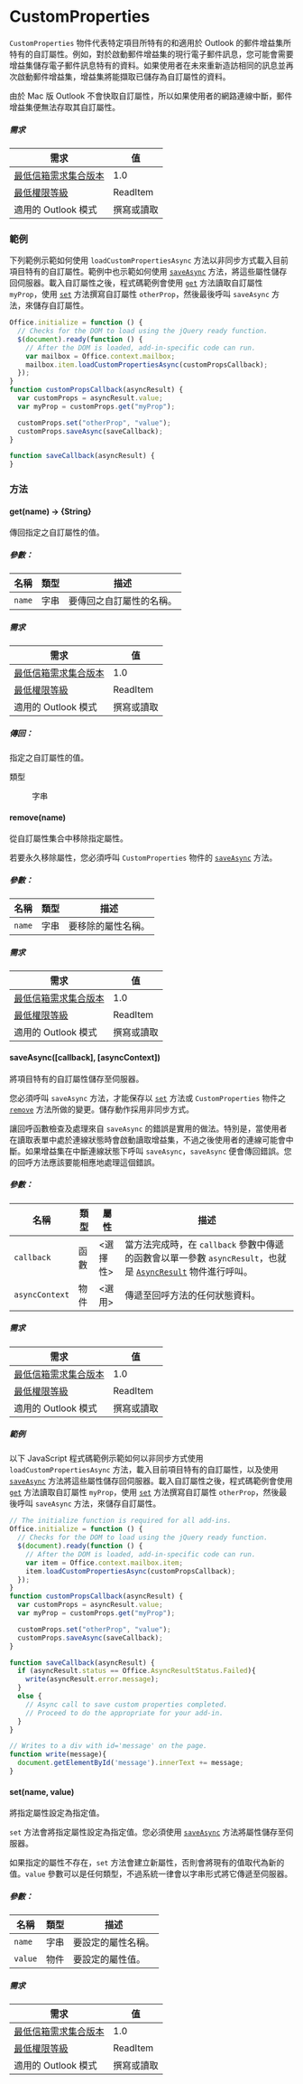 

# <a name="customproperties"></a>CustomProperties

`CustomProperties` 物件代表特定項目所特有的和適用於 Outlook 的郵件增益集所特有的自訂屬性。例如，對於啟動郵件增益集的現行電子郵件訊息，您可能會需要增益集儲存電子郵件訊息特有的資料。如果使用者在未來重新造訪相同的訊息並再次啟動郵件增益集，增益集將能擷取已儲存為自訂屬性的資料。

由於 Mac 版 Outlook 不會快取自訂屬性，所以如果使用者的網路連線中斷，郵件增益集便無法存取其自訂屬性。

##### <a name="requirements"></a>需求

|需求| 值|
|---|---|
|[最低信箱需求集合版本](../tutorial-api-requirement-sets.md)| 1.0|
|[最低權限等級](../../../docs/outlook/understanding-outlook-add-in-permissions.md)| ReadItem|
|適用的 Outlook 模式| 撰寫或讀取|

### <a name="example"></a>範例

下列範例示範如何使用 `loadCustomPropertiesAsync` 方法以非同步方式載入目前項目特有的自訂屬性。範例中也示範如何使用 [`saveAsync`](#saveasynccallback-asynccontext) 方法，將這些屬性儲存回伺服器。載入自訂屬性之後，程式碼範例會使用 [`get`](CustomProperties.md#get) 方法讀取自訂屬性 `myProp`，使用 [`set`](CustomProperties.md#set) 方法撰寫自訂屬性 `otherProp`，然後最後呼叫 `saveAsync` 方法，來儲存自訂屬性。

```JavaScript
Office.initialize = function () {
  // Checks for the DOM to load using the jQuery ready function.
  $(document).ready(function () {
    // After the DOM is loaded, add-in-specific code can run.
    var mailbox = Office.context.mailbox;
    mailbox.item.loadCustomPropertiesAsync(customPropsCallback);
  });
}
function customPropsCallback(asyncResult) {
  var customProps = asyncResult.value;
  var myProp = customProps.get("myProp");

  customProps.set("otherProp", "value");
  customProps.saveAsync(saveCallback);
}

function saveCallback(asyncResult) {
}
```

### <a name="methods"></a>方法

####  <a name="get(name)-→-{string}"></a>get(name) → {String}

傳回指定之自訂屬性的值。

##### <a name="parameters:"></a>參數：

|名稱| 類型	| 描述|
|---|---|---|
|`name`| 字串|要傳回之自訂屬性的名稱。|

##### <a name="requirements"></a>需求

|需求| 值|
|---|---|
|[最低信箱需求集合版本](../tutorial-api-requirement-sets.md)| 1.0|
|[最低權限等級](../../../docs/outlook/understanding-outlook-add-in-permissions.md)| ReadItem|
|適用的 Outlook 模式| 撰寫或讀取|

##### <a name="returns:"></a>傳回：

指定之自訂屬性的值。

<dl class="param-type">

<dt>
類型</dt>


<dd>字串</dd>

</dl>

####  <a name="remove(name)"></a>remove(name)

從自訂屬性集合中移除指定屬性。

若要永久移除屬性，您必須呼叫 `CustomProperties` 物件的 [`saveAsync`](#saveasynccallback-asynccontext) 方法。

##### <a name="parameters:"></a>參數：

|名稱| 類型	| 描述|
|---|---|---|
|`name`| 字串|要移除的屬性名稱。|

##### <a name="requirements"></a>需求

|需求| 值|
|---|---|
|[最低信箱需求集合版本](../tutorial-api-requirement-sets.md)| 1.0|
|[最低權限等級](../../../docs/outlook/understanding-outlook-add-in-permissions.md)| ReadItem|
|適用的 Outlook 模式| 撰寫或讀取|
####  <a name="saveasync([callback],-[asynccontext])"></a>saveAsync([callback], [asyncContext])

將項目特有的自訂屬性儲存至伺服器。

您必須呼叫 `saveAsync` 方法，才能保存以 [`set`](CustomProperties.md#set) 方法或 `CustomProperties` 物件之 [`remove`](#removename) 方法所做的變更。儲存動作採用非同步方式。

讓回呼函數檢查及處理來自 `saveAsync` 的錯誤是實用的做法。特別是，當使用者在讀取表單中處於連線狀態時會啟動讀取增益集，不過之後使用者的連線可能會中斷。如果增益集在中斷連線狀態下呼叫 `saveAsync`，`saveAsync` 便會傳回錯誤。您的回呼方法應該要能相應地處理這個錯誤。

##### <a name="parameters:"></a>參數：

|名稱| 類型	| 屬性| 描述|
|---|---|---|---|
|`callback`| 函數| &lt;選擇性&gt;|當方法完成時，在 `callback` 參數中傳遞的函數會以單一參數 `asyncResult`，也就是 [`AsyncResult`](simple-types.md#asyncresult) 物件進行呼叫。 |
|`asyncContext`| 物件| &lt;選用&gt;|傳遞至回呼方法的任何狀態資料。|

##### <a name="requirements"></a>需求

|需求| 值|
|---|---|
|[最低信箱需求集合版本](../tutorial-api-requirement-sets.md)| 1.0|
|[最低權限等級](../../../docs/outlook/understanding-outlook-add-in-permissions.md)| ReadItem|
|適用的 Outlook 模式| 撰寫或讀取|

##### <a name="example"></a>範例

以下 JavaScript 程式碼範例示範如何以非同步方式使用 `loadCustomPropertiesAsync` 方法，載入目前項目特有的自訂屬性，以及使用 [`saveAsync`](saveasynccallback-asynccontext) 方法將這些屬性儲存回伺服器。載入自訂屬性之後，程式碼範例會使用 [`get`](CustomProperties.md#get) 方法讀取自訂屬性 `myProp`，使用 [`set`](CustomProperties.md#set) 方法撰寫自訂屬性 `otherProp`，然後最後呼叫 `saveAsync` 方法，來儲存自訂屬性。

```JavaScript
// The initialize function is required for all add-ins.
Office.initialize = function () {
  // Checks for the DOM to load using the jQuery ready function.
  $(document).ready(function () {
    // After the DOM is loaded, add-in-specific code can run.
    var item = Office.context.mailbox.item;
    item.loadCustomPropertiesAsync(customPropsCallback);
  });
}
function customPropsCallback(asyncResult) {
  var customProps = asyncResult.value;
  var myProp = customProps.get("myProp");

  customProps.set("otherProp", "value");
  customProps.saveAsync(saveCallback);
}

function saveCallback(asyncResult) {
  if (asyncResult.status == Office.AsyncResultStatus.Failed){
    write(asyncResult.error.message);
  }
  else {
    // Async call to save custom properties completed.
    // Proceed to do the appropriate for your add-in.
  }
}

// Writes to a div with id='message' on the page.
function write(message){
  document.getElementById('message').innerText += message;
}
```

####  <a name="set(name,-value)"></a>set(name, value)

將指定屬性設定為指定值。

`set` 方法會將指定屬性設定為指定值。您必須使用 [`saveAsync`](#saveasynccallback-asynccontext) 方法將屬性儲存至伺服器。

如果指定的屬性不存在，`set` 方法會建立新屬性，否則會將現有的值取代為新的值。`value` 參數可以是任何類型，不過系統一律會以字串形式將它傳遞至伺服器。

##### <a name="parameters:"></a>參數：

|名稱| 類型	| 描述|
|---|---|---|
|`name`| 字串|要設定的屬性名稱。|
|`value`| 物件|要設定的屬性值。|

##### <a name="requirements"></a>需求

|需求| 值|
|---|---|
|[最低信箱需求集合版本](../tutorial-api-requirement-sets.md)| 1.0|
|[最低權限等級](../../../docs/outlook/understanding-outlook-add-in-permissions.md)| ReadItem|
|適用的 Outlook 模式| 撰寫或讀取|